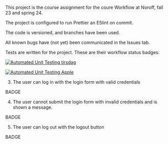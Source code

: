 This project is the course assignment for the coure Workflow at Noroff, fall 23 and spring 24. 

The project is configured to run Prettier an ESlint on commit.

The code is versioned, and branches have been used.

All known bugs have (not yet) been communicated in the Issues tab.

Tests are written for the project.
These are their workflow status badges:

[![Automated Unit Testing tirsdag](https://github.com/AniTei/social-media-client/actions/workflows/main.yml/badge.svg)](https://github.com/AniTei/social-media-client/actions/workflows/main.yml)


[![Automated Unit Testing Apple](https://github.com/AniTei/social-media-client/actions/workflows/apple-test.yml/badge.svg)](https://github.com/AniTei/social-media-client/actions/workflows/apple-test.yml)


3. The user can log in with the login form with valid credentials

BADGE

4. The user cannot submit the login form with invalid credentials and is shown a message.

BADGE

5. The user can log out  with the logout button

BADGE




